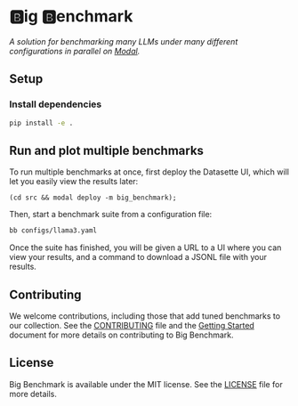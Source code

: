 # 🅱️ig 🅱️enchmark

_A solution for benchmarking many LLMs under many different configurations in parallel on [Modal](https://modal.com)._

## Setup

### Install dependencies

```bash
pip install -e .
```

## Run and plot multiple benchmarks

To run multiple benchmarks at once, first deploy the Datasette UI, which will let you easily view the results later:

```
(cd src && modal deploy -m big_benchmark);
```

Then, start a benchmark suite from a configuration file:

```bash
bb configs/llama3.yaml
```

Once the suite has finished, you will be given a URL to a UI where you can view your results, and a command to download a JSONL file with your results.

## Contributing

We welcome contributions, including those that add tuned benchmarks to our collection.
See the [CONTRIBUTING](/CONTRIBUTING.md) file and the [Getting Started](https://github.com/modal-labs/big-benchmark/wiki/Getting-Started) document for more details on contributing to Big Benchmark.

## License

Big Benchmark is available under the MIT license. See the [LICENSE](/LICENSE.md) file for more details.
